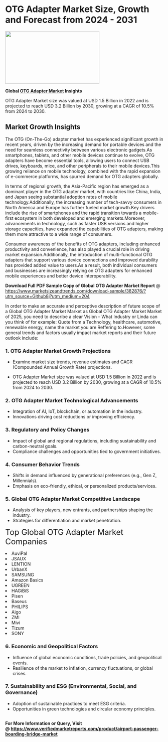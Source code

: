 <H1>OTG Adapter Market Size, Growth and Forecast from 2024 - 2031</H1><img class="aligncenter size-medium wp-image-584254" src="https://thirdeyenews.in/wp-content/uploads/2024/09/Global-Market-Research-300x168.jpeg" alt="" width="300" height="168" /><p><strong>Global&nbsp;<a href="https://www.marketsizeandtrends.com/download-sample/382876/?utm_source=Github8j?utm_medium=204">OTG Adapter Market</a> Insights</strong></p><p>OTG Adapter Market size was valued at USD 1.5 Billion in 2022 and is projected to reach USD 3.2 Billion by 2030, growing at a CAGR of 10.5% from 2024 to 2030.</p><p><h2>Market Growth Insights</h2> <p>The OTG (On-The-Go) adapter market has experienced significant growth in recent years, driven by the increasing demand for portable devices and the need for seamless connectivity between various electronic gadgets.As smartphones, tablets, and other mobile devices continue to evolve, OTG adapters have become essential tools, allowing users to connect USB drives, keyboards, mice, and other peripherals to their mobile devices.This growing reliance on mobile technology, combined with the rapid expansion of e-commerce platforms, has spurred demand for OTG adapters globally.</p> <p></p> <p>In terms of regional growth, the Asia-Pacific region has emerged as a dominant player in the OTG adapter market, with countries like China, India, and Japan seeing substantial adoption rates of mobile technology.Additionally, the increasing number of tech-savvy consumers in North America and Europe has further fueled market growth.Key drivers include the rise of smartphones and the rapid transition towards a mobile-first ecosystem in both developed and emerging markets.Moreover, advancements in technology, such as faster USB versions and higher storage capacities, have expanded the capabilities of OTG adapters, making them more attractive to a wide range of consumers.</p> <p>Consumer awareness of the benefits of OTG adapters, including enhanced productivity and convenience, has also played a crucial role in driving market expansion.Additionally, the introduction of multi-functional OTG adapters that support various device connections and improved durability has provided added value to users.As a result, both individual consumers and businesses are increasingly relying on OTG adapters for enhanced mobile experiences and better device interoperability.</p> <p></p><p><span class=""><strong>Download Full PDF Sample Copy of Global OTG Adapter Market Report</strong> @ <a href="https://www.marketsizeandtrends.com/download-sample/382876/?utm_source=Github8j?utm_medium=204" target="_blank">https://www.marketsizeandtrends.com/download-sample/382876/?utm_source=Github8j?utm_medium=204</a></span></p><p>In order to make an accurate and perceptive description of future scope of a Global&nbsp;OTG Adapter Market Market as Global&nbsp;OTG Adapter Market Market of 2025, you need to describe a clear Vision &ndash; What Industry or Linda can you think of for example: Quote from a Technology, healthcare, automotive, renewable energy, name the market you are Reffering to.However, some general trends and factors usually impact market reports and their future outlook include:</p><h3>1.&nbsp;<strong>OTG Adapter Market Growth Projections</strong></h3><ul><li>Examine market size trends, revenue estimates and CAGR (Compounded Annual Growth Rate) projections.</li><li><p>OTG Adapter Market size was valued at USD 1.5 Billion in 2022 and is projected to reach USD 3.2 Billion by 2030, growing at a CAGR of 10.5% from 2024 to 2030.</p></li></ul><h3>2.&nbsp;<strong>OTG Adapter Market Technological Advancements</strong></h3><ul><li>Integration of AI, IoT, blockchain, or automation in the industry.</li><li>Innovations driving cost reductions or improving efficiency.</li></ul><h3>3.&nbsp;<strong>Regulatory and Policy Changes</strong></h3><ul><li>Impact of global and regional regulations, including sustainability and carbon-neutral goals.</li><li>Compliance challenges and opportunities tied to government initiatives.</li></ul><h3>4.&nbsp;<strong>Consumer Behavior Trends</strong></h3><ul><li>Shifts in demand influenced by generational preferences (e.g., Gen Z, Millennials).</li><li>Emphasis on eco-friendly, ethical, or personalized products/services.</li></ul><h3>5.&nbsp;<strong>Global OTG Adapter Market Competitive Landscape</strong></h3><ul><li>Analysis of key players, new entrants, and partnerships shaping the industry.</li><li>Strategies for differentiation and market penetration.</li></ul><p data-pm-slice="1 1 []"><span style="color: inherit; font-family: inherit; font-size: 25px;">Top Global OTG Adapter Market Companies</span></p><div class="" data-test-id=""><p><li>AuviPal</li><li> JSAUX</li><li> LENTION</li><li> UrbanX</li><li> SAMSUNG</li><li> Amazon Basics</li><li> UGREEN</li><li> HAGiBiS</li><li> Pisen</li><li> Baseus</li><li> PHILIPS</li><li> Aigo</li><li> ZMI</li><li> Mivi</li><li> Tizum</li><li> SONY</li></p></div><h3>6.&nbsp;<strong>Economic and Geopolitical Factors</strong></h3><ul><li>Influence of global economic conditions, trade policies, and geopolitical events.</li><li>Resilience of the market to inflation, currency fluctuations, or global crises.</li></ul><h3>7.&nbsp;<strong>Sustainability and ESG (Environmental, Social, and Governance)</strong></h3><ul><li>Adoption of sustainable practices to meet ESG criteria.</li><li>Opportunities in green technologies and circular economy principles.</li></ul><h2><strong style="font-size: 14px;">For More Information or Query, Visit @&nbsp;</strong><a style="background-color: #ffffff; font-size: 14px;" href="https://www.marketsizeandtrends.com/report/otg-adapter-market/" target="_blank">https://www.verifiedmarketreports.com/product/airport-passenger-boarding-bridge-market</a></h2>
